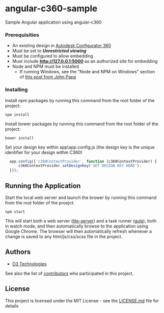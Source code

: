 # angular-c360-sample

Sample Angular application using angular-c360

### Prerequisities

* An existing design in [Autodesk Configurator 360](https://configurator360.autodesk.com/Design)
 * Must be set to **_Unrestricted viewing_**
 * Must be configured to allow embedding
 * Must include **http://127.0.0.1:5000** as an authorized site for embedding
* Node and NPM must be installed
  * If running Windows, see the "Node and NPM on Windows" section of [this post from John Papa](http://www.johnpapa.net/get-up-and-running-with-node-and-visual-studio/)

### Installing

Install npm packages by running this command from the root folder of the project:
  ```
  npm install
  ```

Install bower packages by running this command from the root folder of the project:
  ```
  bower install
  ```

Set your design key within app\app.config.js (the design key is the unique identifier for your design within C360)
  ```javascript
    app.config(['c360ContextProvider', function (c360ContextProvider) {
        c360ContextProvider.setDesignKey('SET DESIGN KEY HERE');
    }]);
  ```

## Running the Application
Start the local web server and launch the brower by running this command from the root folder of the proejct:

  ```
  npm start
  ```
This will start both a web server ([lite-server](https://github.com/johnpapa/lite-server)) and a task runner ([gulp](http://gulpjs.com/)), both in watch mode, and then automatically browse to the application using Google Chrome.  The browser will then automatically refresh whenever a change is saved to any html/js/css/scss file in the project.

## Authors

* [D3 Technologies](http://www.d3tech.net/)

See also the list of [contributors](https://github.com/D3Automation/angular-c360-sample/contributors) who participated in this project.

## License

This project is licensed under the MIT License - see the [LICENSE.md](LICENSE.md) file for details
